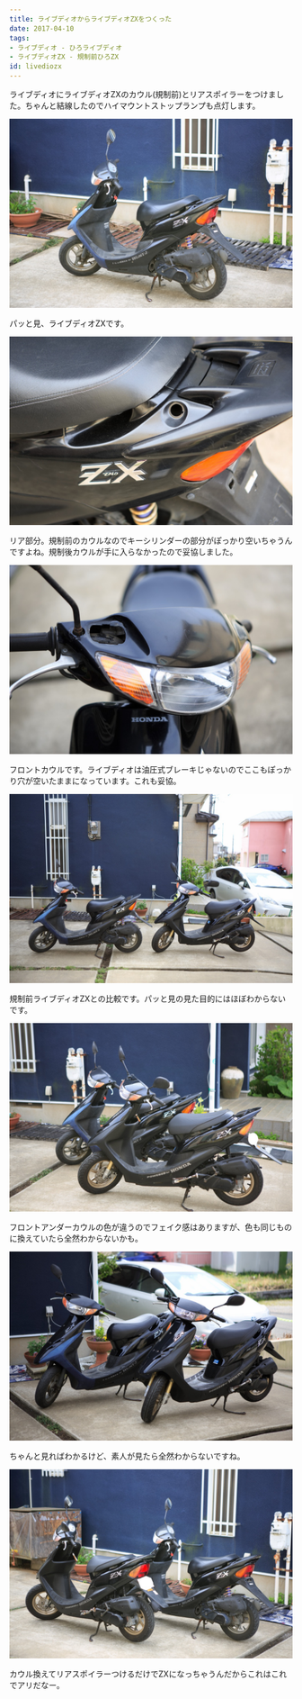 ```yaml
---
title: ライブディオからライブディオZXをつくった
date: 2017-04-10
tags:
- ライブディオ - ひろライブディオ
- ライブディオZX - 規制前ひろZX
id: livediozx
---
```


<p class="sentence">ライブディオにライブディオZXのカウル(規制前)とリアスポイラーをつけました。ちゃんと結線したのでハイマウントストップランプも点灯します。</p>
<div class="center spacing"><img class="img-fluid" src="/photo/diary/2017.04.10_01.jpg" alt=""></div>
<p class="sentence spacing">パッと見、ライブディオZXです。</p>
<div class="center spacing"><img class="img-fluid" src="/photo/diary/2017.04.10_02.jpg" alt=""></div>
<p class="sentence spacing">リア部分。規制前のカウルなのでキーシリンダーの部分がぽっかり空いちゃうんですよね。規制後カウルが手に入らなかったので妥協しました。</p>
<div class="center spacing"><img class="img-fluid" src="/photo/diary/2017.04.10_03.jpg" alt=""></div>
<p class="sentence spacing">フロントカウルです。ライブディオは油圧式ブレーキじゃないのでここもぽっかり穴が空いたままになっています。これも妥協。</p>
<div class="center spacing"><img class="img-fluid" src="/photo/diary/2017.04.10_04.jpg" alt=""></div>
<p class="sentence spacing">規制前ライブディオZXとの比較です。パッと見の見た目的にはほぼわからないです。</p>
<div class="center spacing"><img class="img-fluid" src="/photo/diary/2017.04.10_05.jpg" alt=""></div>
<p class="sentence spacing">フロントアンダーカウルの色が違うのでフェイク感はありますが、色も同じものに換えていたら全然わからないかも。</p>
<div class="center spacing"><img class="img-fluid" src="/photo/diary/2017.04.10_06.jpg" alt=""></div>
<p class="sentence spacing">ちゃんと見ればわかるけど、素人が見たら全然わからないですね。</p>
<div class="center spacing"><img class="img-fluid" src="/photo/diary/2017.04.10_07.jpg" alt=""></div>
<p class="sentence spacing">カウル換えてリアスポイラーつけるだけでZXになっちゃうんだからこれはこれでアリだなー。</p>
